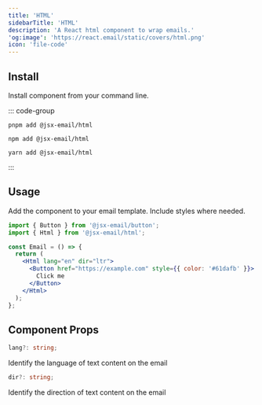 ```yaml
---
title: 'HTML'
sidebarTitle: 'HTML'
description: 'A React html component to wrap emails.'
'og:image': 'https://react.email/static/covers/html.png'
icon: 'file-code'
---
```


## Install

Install component from your command line.

::: code-group

```console [pnpm]
pnpm add @jsx-email/html
```

```console [npm]
npm add @jsx-email/html
```

```console [yarn]
yarn add @jsx-email/html
```

:::

## Usage

Add the component to your email template. Include styles where needed.

```jsx
import { Button } from '@jsx-email/button';
import { Html } from '@jsx-email/html';

const Email = () => {
  return (
    <Html lang="en" dir="ltr">
      <Button href="https://example.com" style={{ color: '#61dafb' }}>
        Click me
      </Button>
    </Html>
  );
};
```

## Component Props

```ts
lang?: string;
```

Identify the language of text content on the email

```ts
dir?: string;
```

Identify the direction of text content on the email
